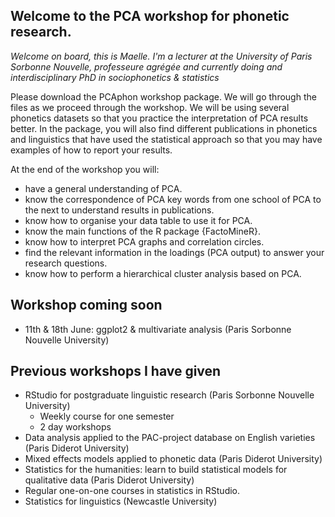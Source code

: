 ## Welcome to the PCA workshop for phonetic research.
*Welcome on board, this is Maelle. I'm a lecturer at the University of Paris Sorbonne Nouvelle, professeure agrégée and currently doing and interdisciplinary PhD in sociophonetics & statistics*

Please download the PCAphon workshop package. We will go through the files as we proceed through the workshop.
We will be using several phonetics datasets so that you practice the interpretation of PCA results better. In the package, you will also find different publications in phonetics and linguistics that have used the statistical approach so that you may have examples of how to report your results. 


At the end of the workshop you will:
- have a general understanding of PCA.
- know the correspondence of PCA key words from one school of PCA to the next to understand results in publications.
- know how to organise your data table to use it for PCA.
- know the main functions of the R package {FactoMineR}.
- know how to interpret PCA graphs and correlation circles.
- find the relevant information in the loadings (PCA output) to answer your research questions.
- know how to perform a hierarchical cluster analysis based on PCA.

## Workshop coming soon
  - 11th & 18th June: ggplot2 & multivariate analysis (Paris Sorbonne Nouvelle University) 
 
## Previous workshops I have given

- RStudio for postgraduate linguistic research (Paris Sorbonne Nouvelle University)
    - Weekly course for one semester
    - 2 day workshops
- Data analysis applied to the PAC-project database on English varieties (Paris Diderot University)
- Mixed effects models applied to phonetic data (Paris Diderot University)
- Statistics for the humanities: learn to build statistical models for qualitative data (Paris Diderot University)
- Regular one-on-one courses in statistics in RStudio.
- Statistics for linguistics (Newcastle University)
